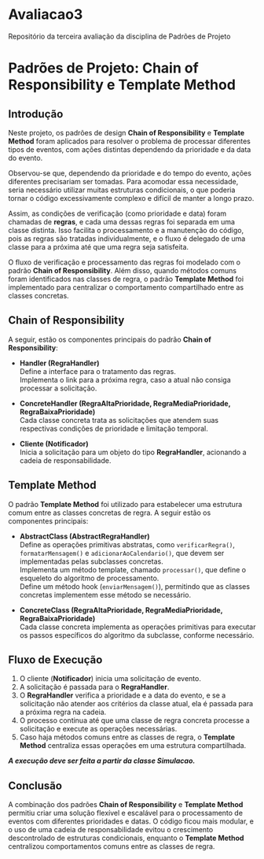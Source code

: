 # Avaliacao3
Repositório da terceira avaliação da disciplina de Padrões de Projeto

# Padrões de Projeto: Chain of Responsibility e Template Method

## Introdução

Neste projeto, os padrões de design **Chain of Responsibility** e **Template Method** foram aplicados para resolver o problema de processar diferentes tipos de eventos, com ações distintas dependendo da prioridade e da data do evento.

Observou-se que, dependendo da prioridade e do tempo do evento, ações diferentes precisariam ser tomadas. Para acomodar essa necessidade, seria necessário utilizar muitas estruturas condicionais, o que poderia tornar o código excessivamente complexo e difícil de manter a longo prazo.

Assim, as condições de verificação (como prioridade e data) foram chamadas de **regras**, e cada uma dessas regras foi separada em uma classe distinta. Isso facilita o processamento e a manutenção do código, pois as regras são tratadas individualmente, e o fluxo é delegado de uma classe para a próxima até que uma regra seja satisfeita.

O fluxo de verificação e processamento das regras foi modelado com o padrão **Chain of Responsibility**. Além disso, quando métodos comuns foram identificados nas classes de regra, o padrão **Template Method** foi implementado para centralizar o comportamento compartilhado entre as classes concretas.

## Chain of Responsibility

A seguir, estão os componentes principais do padrão **Chain of Responsibility**:

- **Handler (RegraHandler)**  
  Define a interface para o tratamento das regras.  
  Implementa o link para a próxima regra, caso a atual não consiga processar a solicitação.

- **ConcreteHandler (RegraAltaPrioridade, RegraMediaPrioridade, RegraBaixaPrioridade)**  
  Cada classe concreta trata as solicitações que atendem suas respectivas condições de prioridade e limitação temporal.

- **Cliente (Notificador)**  
  Inicia a solicitação para um objeto do tipo **RegraHandler**, acionando a cadeia de responsabilidade.

## Template Method

O padrão **Template Method** foi utilizado para estabelecer uma estrutura comum entre as classes concretas de regra. A seguir estão os componentes principais:

- **AbstractClass (AbstractRegraHandler)**  
  Define as operações primitivas abstratas, como `verificarRegra()`, `formatarMensagem()` e `adicionarAoCalendario()`, que devem ser implementadas pelas subclasses concretas.  
  Implementa um método template, chamado `processar()`, que define o esqueleto do algoritmo de processamento.  
  Define um método hook (`enviarMensagem()`), permitindo que as classes concretas implementem esse método se necessário.

- **ConcreteClass (RegraAltaPrioridade, RegraMediaPrioridade, RegraBaixaPrioridade)**  
  Cada classe concreta implementa as operações primitivas para executar os passos específicos do algoritmo da subclasse, conforme necessário.

## Fluxo de Execução

1. O cliente (**Notificador**) inicia uma solicitação de evento.
2. A solicitação é passada para o **RegraHandler**.
3. O **RegraHandler** verifica a prioridade e a data do evento, e se a solicitação não atender aos critérios da classe atual, ela é passada para a próxima regra na cadeia.
4. O processo continua até que uma classe de regra concreta processe a solicitação e execute as operações necessárias.
5. Caso haja métodos comuns entre as classes de regra, o **Template Method** centraliza essas operações em uma estrutura compartilhada.


***A execução deve ser feita a partir da classe Simulacao.***

## Conclusão

A combinação dos padrões **Chain of Responsibility** e **Template Method** permitiu criar uma solução flexível e escalável para o processamento de eventos com diferentes prioridades e datas. O código ficou mais modular, e o uso de uma cadeia de responsabilidade evitou o crescimento descontrolado de estruturas condicionais, enquanto o **Template Method** centralizou comportamentos comuns entre as classes de regra.


